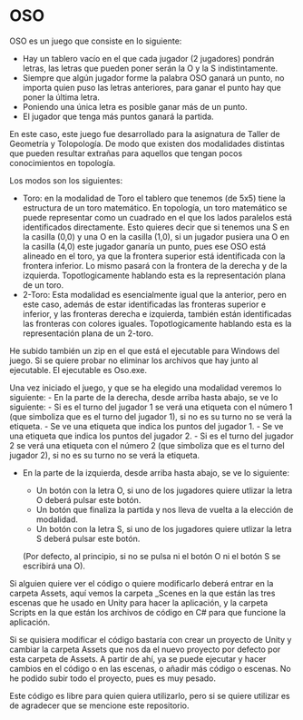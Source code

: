 # OSO

OSO es un juego que consiste en lo siguiente:
  - Hay un tablero vacío en el que cada jugador (2 jugadores) pondrán letras, las letras que pueden poner serán la O y la S indistintamente.
  - Siempre que algún jugador forme la palabra OSO ganará un punto, no importa quien puso las letras anteriores, para ganar el punto hay que poner la última letra.
  - Poniendo una única letra es posible ganar más de un punto.
  - El jugador que tenga más puntos ganará la partida.
  
 En este caso, este juego fue desarrollado para la asignatura de Taller de Geometría y Tolopología. De modo que existen dos modalidades distintas que pueden resultar extrañas para aquellos que tengan pocos conocimientos en topología.
 
 Los modos son los siguientes:
  - Toro: en la modalidad de Toro el tablero que tenemos (de 5x5) tiene la estructura de un toro matemático. En topología, un toro matemático se puede representar como un cuadrado en el que los lados paralelos está identificados directamente. 
  Esto quieres decir que si tenemos una S en la casilla (0,0) y una O en la casilla (1,0), si un jugador pusiera una O en la casilla (4,0) este jugador ganaría un punto, pues ese OSO está alineado en el toro, ya que la frontera superior está identificada con la frontera inferior. Lo mismo pasará con la frontera de la derecha y de la izquierda.
  Topotlogicamente hablando esta es la representación plana de un toro.
  - 2-Toro: Esta modalidad es esencialmente igual que la anterior, pero en este caso, además de estar identificadas las fronteras superior e inferior, y las fronteras derecha e izquierda, también están identificadas las fronteras con colores iguales. 
  Topotlogicamente hablando esta es la representación plana de un 2-toro.
  
  He subido también un zip en el que está el ejecutable para Windows del juego. Si se quiere probar no eliminar los archivos que hay junto al ejecutable. El ejecutable es Oso.exe.
  
  Una vez iniciado el juego, y que se ha elegido una modalidad veremos lo siguiente:
    - En la parte de la derecha, desde arriba hasta abajo, se ve lo siguiente:
      - Si es el turno del jugador 1 se verá una etiqueta con el número 1 (que simboliza que es el turno del jugador 1), si no es su turno no se verá la etiqueta.
      - Se ve una etiqueta que indica los puntos del jugador 1.
      - Se ve una etiqueta que indica los puntos del jugador 2.
      - Si es el turno del jugador 2 se verá una etiqueta con el número 2 (que simboliza que es el turno del jugador 2), si no es su turno no se verá la etiqueta.
      
  - En la parte de la izquierda, desde arriba hasta abajo, se ve lo siguiente:
    - Un botón con la letra O, si uno de los jugadores quiere utlizar la letra O deberá pulsar este botón.
    - Un botón que finaliza la partida y nos lleva de vuelta a la elección de modalidad.
    - Un botón con la letra S, si uno de los jugadores quiere utlizar la letra S deberá pulsar este botón.

    (Por defecto, al principio, si no se pulsa ni el botón O ni el botón S se escribirá una O).
  
  Si alguien quiere ver el código o quiere modificarlo deberá entrar en la carpeta Assets, aquí vemos la carpeta \_Scenes en la que están las tres escenas que he usado en Unity para hacer la aplicación, y la carpeta Scripts en la que están los archivos de código en C# para que funcione la aplicación.
  
Si se quisiera modificar el código bastaría con crear un proyecto de Unity y cambiar la carpeta Assets que nos da el nuevo proyecto por defecto por esta carpeta de Assets. A partir de ahí, ya se puede ejecutar y hacer cambios en el código o en las escenas, o añadir más código o escenas. No he podido subir todo el proyecto, pues es muy pesado.
  
  
  Este código es libre para quien quiera utilizarlo, pero si se quiere utilizar es de agradecer que se mencione este repositorio.
